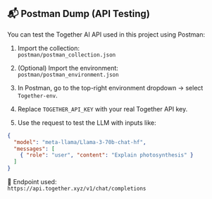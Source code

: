 ## 📬 Postman Dump (API Testing)

You can test the Together AI API used in this project using Postman:

1. Import the collection:  
   `postman/postman_collection.json`

2. (Optional) Import the environment:  
   `postman/postman_environment.json`

3. In Postman, go to the top-right environment dropdown → select `Together-env`.

4. Replace `TOGETHER_API_KEY` with your real Together API key.

5. Use the request to test the LLM with inputs like:

```json
{
  "model": "meta-llama/Llama-3-70b-chat-hf",
  "messages": [
    { "role": "user", "content": "Explain photosynthesis" }
  ]
}
```

📡 Endpoint used:  
`https://api.together.xyz/v1/chat/completions`
